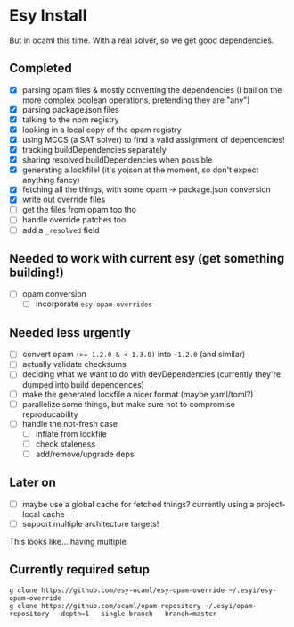 # Esy Install

But in ocaml this time. With a real solver, so we get good dependencies.

## Completed

- [x] parsing opam files & mostly converting the dependencies (I bail on the more complex boolean operations, pretending they are "any")
- [x] parsing package.json files
- [x] talking to the npm registry
- [x] looking in a local copy of the opam registry
- [x] using MCCS (a SAT solver) to find a valid assignment of dependencies!
- [x] tracking buildDependencies separately
- [x] sharing resolved buildDependencies when possible
- [x] generating a lockfile! (it's yojson at the moment, so don't expect anything fancy)
- [x] fetching all the things, with some opam -> package.json conversion
- [x] write out override files
- [ ] get the files from opam too tho
- [ ] handle override patches too
- [ ] add a `_resolved` field

## Needed to work with current esy (get something building!)

- [ ] opam conversion
    - [ ] incorporate `esy-opam-overrides`

## Needed less urgently

- [ ] convert opam `(>= 1.2.0 & < 1.3.0)` into `~1.2.0` (and similar)
- [ ] actually validate checksums
- [ ] deciding what we want to do with devDependencies (currently they're dumped into build dependences)
- [ ] make the generated lockfile a nicer format (maybe yaml/toml?)
- [ ] parallelize some things, but make sure not to compromise reproducability
- [ ] handle the not-fresh case
    - [ ] inflate from lockfile
    - [ ] check staleness
    - [ ] add/remove/upgrade deps

## Later on

- [ ] maybe use a global cache for fetched things? currently using a project-local cache
- [ ] support multiple architecture targets!

This looks like... having multiple

## Currently required setup

```
g clone https://github.com/esy-ocaml/esy-opam-override ~/.esyi/esy-opam-override
g clone https://github.com/ocaml/opam-repository ~/.esyi/opam-repository --depth=1 --single-branch --branch=master
```
